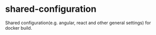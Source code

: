 # shared-configuration
Shared configuration(e.g. angular, react and other general settings) for docker build.
